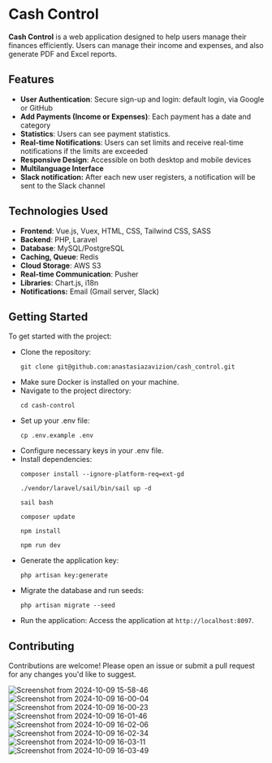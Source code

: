 <h1>Cash Control</h1>

<p><strong>Cash Control</strong> is a web application designed to help users manage their finances efficiently. Users can manage their income and expenses, and also generate PDF and Excel reports.</p>

<h2>Features</h2>
<ul>
    <li><strong>User Authentication</strong>: Secure sign-up and login: default login, via Google or GitHub</li>
    <li><strong>Add Payments (Income or Expenses)</strong>: Each payment has a date and category</li>
    <li><strong>Statistics</strong>: Users can see payment statistics.</li>
    <li><strong>Real-time Notifications</strong>: Users can set limits and receive real-time notifications if the limits are exceeded</li>
    <li><strong>Responsive Design</strong>: Accessible on both desktop and mobile devices</li>
    <li><strong>Multilanguage Interface</strong></li>
    <li><strong>Slack notification:</strong> After each new user registers, a notification will be sent to the Slack channel</li>
</ul>

<h2>Technologies Used</h2>
<ul>
    <li><strong>Frontend</strong>: Vue.js, Vuex, HTML, CSS, Tailwind CSS, SASS</li>
    <li><strong>Backend</strong>: PHP, Laravel</li>
    <li><strong>Database</strong>: MySQL/PostgreSQL</li>
    <li><strong>Caching, Queue</strong>: Redis</li>
    <li><strong>Cloud Storage</strong>: AWS S3</li>
    <li><strong>Real-time Communication</strong>: Pusher</li>
    <li><strong>Libraries</strong>: Chart.js, i18n</li>
    <li><strong>Notifications:</strong> Email (Gmail server, Slack)</li>
</ul>

<h2>Getting Started</h2>
<p>To get started with the project:</p>
<ul>
    <li>Clone the repository:
        <pre><code>git clone git@github.com:anastasiazavizion/cash_control.git</code></pre>
    </li>
    <li>Make sure Docker is installed on your machine.</li>
    <li>Navigate to the project directory:
        <pre><code>cd cash-control</code></pre>
    </li>
    <li>Set up your .env file:
        <pre><code>cp .env.example .env</code></pre>
    </li>
    <li>Configure necessary keys in your .env file.</li>
    <li>Install dependencies:
        <pre><code>composer install --ignore-platform-req=ext-gd</code></pre>
        <pre><code>./vendor/laravel/sail/bin/sail up -d</code></pre>
        <pre><code>sail bash</code></pre>
        <pre><code>composer update</code></pre>
        <pre><code>npm install</code></pre>
        <pre><code>npm run dev</code></pre>
    </li>
    <li>Generate the application key:
        <pre><code>php artisan key:generate</code></pre>
    </li>
    <li>Migrate the database and run seeds:
        <pre><code>php artisan migrate --seed</code></pre>
    </li>
    <li>Run the application:
        Access the application at <code>http://localhost:8097</code>.</li>
</ul>

<h2>Contributing</h2>
<p>Contributions are welcome! Please open an issue or submit a pull request for any changes you'd like to suggest.</p>

![Screenshot from 2024-10-09 15-58-46](https://github.com/user-attachments/assets/5af87853-5b79-44e8-af1e-e1ce5c037134)
![Screenshot from 2024-10-09 16-00-04](https://github.com/user-attachments/assets/7a79622a-2f5f-4ac7-af00-b5fb48349e82)
![Screenshot from 2024-10-09 16-00-23](https://github.com/user-attachments/assets/2eddc4a7-06c1-4cb9-bf3a-15e462cdbbd4)
![Screenshot from 2024-10-09 16-01-46](https://github.com/user-attachments/assets/2cae000a-840c-4dba-b088-6880e780ee0f)
![Screenshot from 2024-10-09 16-02-06](https://github.com/user-attachments/assets/d9d5f003-d28e-47bb-b706-d8a0439c4fac)
![Screenshot from 2024-10-09 16-02-34](https://github.com/user-attachments/assets/d1fce50e-db9d-47d0-8a74-acd91e95077e)
![Screenshot from 2024-10-09 16-03-11](https://github.com/user-attachments/assets/487ea333-e4ff-46a4-bae9-ac5728b07619)
![Screenshot from 2024-10-09 16-03-49](https://github.com/user-attachments/assets/25629621-07eb-44e9-b6cb-206b4e6ae84b)


